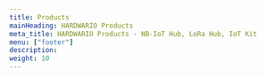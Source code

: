 ```yaml
---
title: Products
mainHeading: HARDWARIO Products
meta_title: HARDWARIO Products - NB-IoT Hub, LoRa Hub, IoT Kit
menu: ["footer"]
description:
weight: 10
---
```

